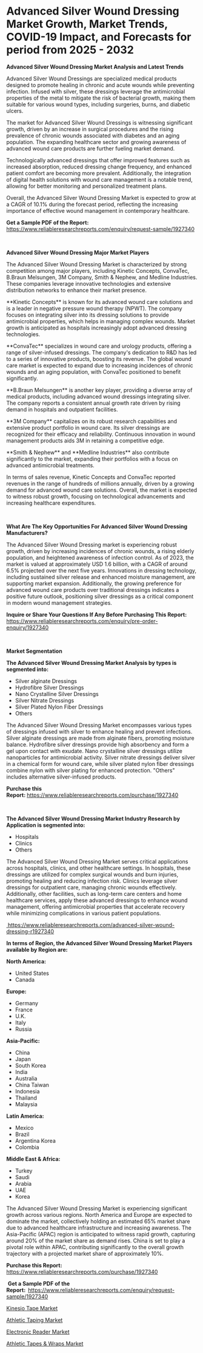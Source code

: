 <p><h1>Advanced Silver Wound Dressing Market Growth, Market Trends, COVID-19 Impact, and Forecasts for period from 2025 - 2032</h1></p><p><strong>Advanced Silver Wound Dressing Market Analysis and Latest Trends</strong></p>
<p><p>Advanced Silver Wound Dressings are specialized medical products designed to promote healing in chronic and acute wounds while preventing infection. Infused with silver, these dressings leverage the antimicrobial properties of the metal to mitigate the risk of bacterial growth, making them suitable for various wound types, including surgeries, burns, and diabetic ulcers. </p><p>The market for Advanced Silver Wound Dressings is witnessing significant growth, driven by an increase in surgical procedures and the rising prevalence of chronic wounds associated with diabetes and an aging population. The expanding healthcare sector and growing awareness of advanced wound care products are further fueling market demand. </p><p>Technologically advanced dressings that offer improved features such as increased absorption, reduced dressing change frequency, and enhanced patient comfort are becoming more prevalent. Additionally, the integration of digital health solutions with wound care management is a notable trend, allowing for better monitoring and personalized treatment plans. </p><p>Overall, the Advanced Silver Wound Dressing Market is expected to grow at a CAGR of 10.1% during the forecast period, reflecting the increasing importance of effective wound management in contemporary healthcare.</p></p>
<p><strong>Get a Sample PDF of the Report:&nbsp;</strong> <a href="https://www.reliableresearchreports.com/enquiry/request-sample/1927340?utm_campaign=24&utm_medium=2&utm_source=Github&utm_content=ia&utm_term=15012025&utm_id=advanced-silver-wound-dressing">https://www.reliableresearchreports.com/enquiry/request-sample/1927340</a></p>
<p>&nbsp;</p>
<p><strong>Advanced Silver Wound Dressing Major Market Players</strong></p>
<p><p>The Advanced Silver Wound Dressing Market is characterized by strong competition among major players, including Kinetic Concepts, ConvaTec, B.Braun Melsungen, 3M Company, Smith & Nephew, and Medline Industries. These companies leverage innovative technologies and extensive distribution networks to enhance their market presence.</p><p>**Kinetic Concepts** is known for its advanced wound care solutions and is a leader in negative pressure wound therapy (NPWT). The company focuses on integrating silver into its dressing solutions to provide antimicrobial properties, which helps in managing complex wounds. Market growth is anticipated as hospitals increasingly adopt advanced dressing technologies.</p><p>**ConvaTec** specializes in wound care and urology products, offering a range of silver-infused dressings. The company's dedication to R&D has led to a series of innovative products, boosting its revenue. The global wound care market is expected to expand due to increasing incidences of chronic wounds and an aging population, with ConvaTec positioned to benefit significantly.</p><p>**B.Braun Melsungen** is another key player, providing a diverse array of medical products, including advanced wound dressings integrating silver. The company reports a consistent annual growth rate driven by rising demand in hospitals and outpatient facilities.</p><p>**3M Company** capitalizes on its robust research capabilities and extensive product portfolio in wound care. Its silver dressings are recognized for their efficacy and reliability. Continuous innovation in wound management products aids 3M in retaining a competitive edge.</p><p>**Smith & Nephew** and **Medline Industries** also contribute significantly to the market, expanding their portfolios with a focus on advanced antimicrobial treatments. </p><p>In terms of sales revenue, Kinetic Concepts and ConvaTec reported revenues in the range of hundreds of millions annually, driven by a growing demand for advanced wound care solutions. Overall, the market is expected to witness robust growth, focusing on technological advancements and increasing healthcare expenditures.</p></p>
<p>&nbsp;</p>
<p><strong>What Are The Key Opportunities For Advanced Silver Wound Dressing Manufacturers?</strong></p>
<p><p>The Advanced Silver Wound Dressing market is experiencing robust growth, driven by increasing incidences of chronic wounds, a rising elderly population, and heightened awareness of infection control. As of 2023, the market is valued at approximately USD 1.6 billion, with a CAGR of around 6.5% projected over the next five years. Innovations in dressing technology, including sustained silver release and enhanced moisture management, are supporting market expansion. Additionally, the growing preference for advanced wound care products over traditional dressings indicates a positive future outlook, positioning silver dressings as a critical component in modern wound management strategies.</p></p>
<p><strong>Inquire or Share Your Questions If Any Before Purchasing This Report:</strong> <a href="https://www.reliableresearchreports.com/enquiry/pre-order-enquiry/1927340?utm_campaign=24&utm_medium=2&utm_source=Github&utm_content=ia&utm_term=15012025&utm_id=advanced-silver-wound-dressing">https://www.reliableresearchreports.com/enquiry/pre-order-enquiry/1927340</a></p>
<p>&nbsp;</p>
<p><strong>Market Segmentation</strong></p>
<p><strong>The Advanced Silver Wound Dressing Market Analysis by types is segmented into:</strong></p>
<p><ul><li>Silver alginate Dressings</li><li>Hydrofibre Silver Dressings</li><li>Nano Crystalline Silver Dressings</li><li>Silver Nitrate Dressings</li><li>Silver Plated Nylon Fiber Dressings</li><li>Others</li></ul></p>
<p><p>The Advanced Silver Wound Dressing Market encompasses various types of dressings infused with silver to enhance healing and prevent infections. Silver alginate dressings are made from alginate fibers, promoting moisture balance. Hydrofibre silver dressings provide high absorbency and form a gel upon contact with exudate. Nano crystalline silver dressings utilize nanoparticles for antimicrobial activity. Silver nitrate dressings deliver silver in a chemical form for wound care, while silver plated nylon fiber dressings combine nylon with silver plating for enhanced protection. "Others" includes alternative silver-infused products.</p></p>
<p><strong>Purchase this Report:&nbsp;</strong><a href="https://www.reliableresearchreports.com/purchase/1927340?utm_campaign=24&utm_medium=2&utm_source=Github&utm_content=ia&utm_term=15012025&utm_id=advanced-silver-wound-dressing">https://www.reliableresearchreports.com/purchase/1927340</a></p>
<p>&nbsp;</p>
<p><strong>The Advanced Silver Wound Dressing Market Industry Research by Application is segmented into:</strong></p>
<p><ul><li>Hospitals</li><li>Clinics</li><li>Others</li></ul></p>
<p><p>The Advanced Silver Wound Dressing Market serves critical applications across hospitals, clinics, and other healthcare settings. In hospitals, these dressings are utilized for complex surgical wounds and burn injuries, promoting healing and reducing infection risk. Clinics leverage silver dressings for outpatient care, managing chronic wounds effectively. Additionally, other facilities, such as long-term care centers and home healthcare services, apply these advanced dressings to enhance wound management, offering antimicrobial properties that accelerate recovery while minimizing complications in various patient populations.</p></p>
<p><a href="https://www.reliableresearchreports.com/advanced-silver-wound-dressing-r1927340?utm_campaign=24&utm_medium=2&utm_source=Github&utm_content=ia&utm_term=15012025&utm_id=advanced-silver-wound-dressing">&nbsp;https://www.reliableresearchreports.com/advanced-silver-wound-dressing-r1927340</a></p>
<p><strong>In terms of Region, the Advanced Silver Wound Dressing Market Players available by Region are:</strong></p>
<p>
    <p> <strong> North America: </strong>
        <ul>
            <li>United States</li>
            <li>Canada</li>
        </ul>
        </p> 
    <p> <strong> Europe: </strong>
        <ul>
            <li>Germany</li>
            <li>France</li>
            <li>U.K.</li>
            <li>Italy</li>
            <li>Russia</li>
        </ul>
        </p> 
    <p> <strong> Asia-Pacific: </strong>
        <ul>
            <li>China</li>
            <li>Japan</li>
            <li>South Korea</li>
            <li>India</li>
            <li>Australia</li>
            <li>China Taiwan</li>
            <li>Indonesia</li>
            <li>Thailand</li>
            <li>Malaysia</li>
        </ul>
        </p> 
    <p> <strong> Latin America: </strong>
        <ul>
            <li>Mexico</li>
            <li>Brazil</li>
            <li>Argentina Korea</li>
            <li>Colombia</li>
        </ul>
        </p> 
    <p> <strong> Middle East & Africa: </strong>
        <ul>
            <li>Turkey</li>
            <li>Saudi</li>
            <li>Arabia</li>
            <li>UAE</li>
            <li>Korea</li>
        </ul>
    </p>
    </p>
<p><p>The Advanced Silver Wound Dressing Market is experiencing significant growth across various regions. North America and Europe are expected to dominate the market, collectively holding an estimated 65% market share due to advanced healthcare infrastructure and increasing awareness. The Asia-Pacific (APAC) region is anticipated to witness rapid growth, capturing around 20% of the market share as demand rises. China is set to play a pivotal role within APAC, contributing significantly to the overall growth trajectory with a projected market share of approximately 10%.</p></p>
<p><strong>Purchase this Report: </strong><a href="https://www.reliableresearchreports.com/purchase/1927340?utm_campaign=24&utm_medium=2&utm_source=Github&utm_content=ia&utm_term=15012025&utm_id=advanced-silver-wound-dressing">https://www.reliableresearchreports.com/purchase/1927340</a></p>
<p>&nbsp;<strong>Get a Sample PDF of the Report:&nbsp;&nbsp;</strong><a href="https://www.reliableresearchreports.com/enquiry/request-sample/1927340?utm_campaign=24&utm_medium=2&utm_source=Github&utm_content=ia&utm_term=15012025&utm_id=advanced-silver-wound-dressing">https://www.reliableresearchreports.com/enquiry/request-sample/1927340</a></p>
<p><strong></strong></p>
<p><p><a href="https://github.com/klindsey95/Market-Research-Report-List-1/blob/main/kinesio-tape-market.md?utm_campaign=24&utm_medium=2&utm_source=Github&utm_content=ia&utm_term=15012025&utm_id=advanced-silver-wound-dressing">Kinesio Tape Market</a></p><p><a href="https://github.com/delindacallegari68/Market-Research-Report-List-1/blob/main/athletic-taping-market.md?utm_campaign=24&utm_medium=2&utm_source=Github&utm_content=ia&utm_term=15012025&utm_id=advanced-silver-wound-dressing">Athletic Taping Market</a></p><p><a href="https://github.com/elizabethdagraca/Market-Research-Report-List-5/blob/main/electronic-reader-market.md?utm_campaign=24&utm_medium=2&utm_source=Github&utm_content=ia&utm_term=15012025&utm_id=advanced-silver-wound-dressing">Electronic Reader Market</a></p><p><a href="https://github.com/steidmindy199393/Market-Research-Report-List-1/blob/main/athletic-tapes-wraps-market.md?utm_campaign=24&utm_medium=2&utm_source=Github&utm_content=ia&utm_term=15012025&utm_id=advanced-silver-wound-dressing">Athletic Tapes & Wraps Market</a></p></p>